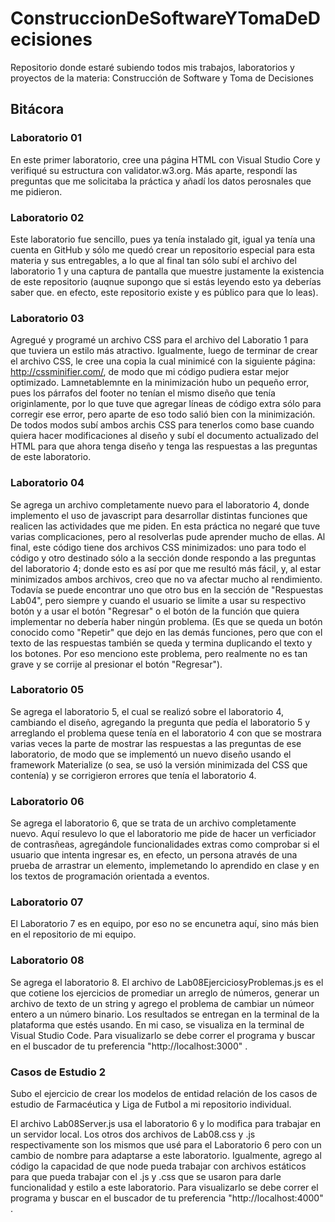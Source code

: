 # ConstruccionDeSoftwareYTomaDeDecisiones
Repositorio donde estaré subiendo todos mis trabajos, laboratorios y proyectos de la materia: Construcción de Software y Toma de Decisiones

## Bitácora

### Laboratorio 01
En este primer laboratorio, cree una página HTML con Visual Studio Core y verifiqué su estructura con validator.w3.org. Más aparte, respondí las preguntas que me solicitaba la práctica y añadí los datos perosnales que me pidieron.

### Laboratorio 02
Este laboratorio fue sencillo, pues ya tenía instalado git, igual ya tenía una cuenta en GitHub y sólo me quedó crear un repositorio especial para esta materia y sus entregables, a lo que al final tan sólo subí el archivo del laboratorio 1 y una captura de pantalla que muestre justamente la existencia de este repositorio (auqnue supongo que si estás leyendo esto ya deberías saber que. en efecto, este repositorio existe y es público para que lo leas).

### Laboratorio 03
Agregué y programé un archivo CSS para el archivo del Laboratio 1 para que tuviera un estilo más atractivo. Igualmente, luego de terminar de crear el archivo CSS, le cree una copia la cual minimicé con la siguiente página: http://cssminifier.com/, de modo que mi código pudiera estar mejor optimizado. Lamnetablemnte en la minimización hubo un pequeño error, pues los párrafos del footer no tenían el mismo diseño que tenía originlamente, por lo que tuve que agregar líneas de código extra sólo para corregir ese error, pero aparte de eso todo salió bien con la minimización. De todos modos subí ambos archis CSS para tenerlos como base cuando quiera hacer modificaciones al diseño y subí el documento actualizado del HTML para que ahora tenga diseño y tenga las respuestas a las preguntas de este laboratorio.

### Laboratorio 04
Se agrega un archivo completamente nuevo para el laboratorio 4, donde implemento el uso de javascript para desarrollar distintas funciones que realicen las actividades que me piden. En esta práctica no negaré que tuve varias complicaciones, pero al resolverlas pude aprender mucho de ellas. Al final, este código tiene dos archivos CSS minimizados: uno para todo el código y otro destinado sólo a la sección donde respondo a las preguntas del laboratorio 4; donde esto es así por que me resultó más fácil, y, al estar minimizados ambos archivos, creo que no va afectar mucho al rendimiento. Todavía se puede encontrar uno que otro bus en la sección de "Respuestas Lab04", pero siempre y cuando el usuario se limite a usar su respectivo botón y a usar el botón "Regresar" o el botón de la función que quiera implementar no debería haber ningún problema. (Es que se queda un botón conocido como "Repetir" que dejo en las demás funciones, pero que con el texto de las respuestas también se queda y termina duplicando el texto y los botones. Por eso menciono este problema, pero realmente no es tan grave y se corrije al presionar el botón "Regresar").

### Laboratorio 05
Se agrega el laboratorio 5, el cual se realizó sobre el laboratorio 4, cambiando el diseño, agregando la pregunta que pedía el laboratorio 5 y arreglando el problema quese tenía en el laboratorio 4 con que se mostrara varias veces la parte de mostrar las respuestas a las preguntas de ese laboratorio, de modo que se implementó un nuevo diseño usando el framework Materialize (o sea, se usó la versión minimizada del CSS que contenía) y se corrigieron errores que tenía el laboratorio 4. 

### Laboratorio 06
Se agrega el laboratorio 6, que se trata de un archivo completamente nuevo. Aquí resulevo lo que el laboratorio me pide de hacer un verficiador de contrasñeas, agregándole funcionalidades extras como comprobar si el usuario que intenta ingresar es, en efecto, un persona  através de una prueba de arrastrar un elemento, implemetando lo aprendido en clase y en los textos de programación orientada a eventos. 

### Laboratorio 07
El Laboratorio 7 es en equipo, por eso no se encunetra aquí, sino más bien en el repositorio de mi equipo.

### Laboratorio 08
Se agrega el laboratorio 8. El archivo de Lab08EjerciciosyProblemas.js es el que cotiene los ejercicios de promediar un arreglo de números, generar un archivo de texto de un string y agrego el problema de cambiar un númeor entero a un número binario. Los resultados se entregan en la terminal de la plataforma que estés usando. En mi caso, se visualiza en la terminal de Visual Studio Code. Para visualizarlo se debe correr el programa y buscar en el buscador de tu preferencia "http://localhost:3000" . 

### Casos de Estudio 2
Subo el ejercicio de crear los modelos de entidad relación de los casos de estudio de Farmacéutica y Liga de Futbol a mi repositorio individual.

El archivo Lab08Server.js usa el laboratorio 6 y lo modifica para trabajar en un servidor local. Los otros dos archivos de Lab08.css y .js respectivamente son los mismos que usé para el Laboratorio 6 pero con un cambio de nombre para adaptarse a este laboratorio. Igualmente, agrego al código la capacidad de que node pueda trabajar con archivos estáticos para que pueda trabajar con el .js y .css que se usaron para darle funcionalidad y estilo a este laboratorio. Para visualizarlo se debe correr el programa y buscar en el buscador de tu preferencia "http://localhost:4000" . 
